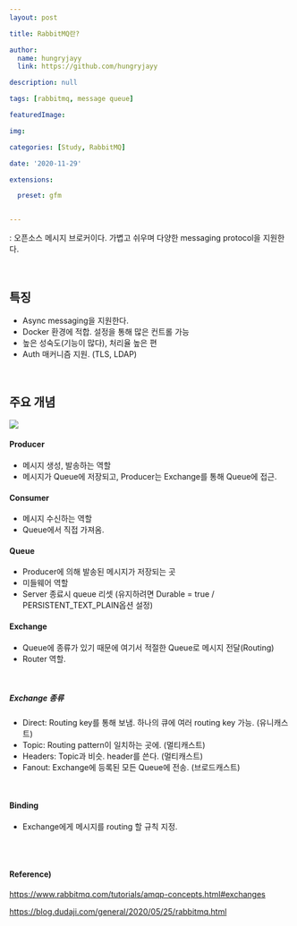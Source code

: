 ```yaml
---
layout: post

title: RabbitMQ란?

author: 
  name: hungryjayy
  link: https://github.com/hungryjayy

description: null

tags: [rabbitmq, message queue]

featuredImage: 

img: 

categories: [Study, RabbitMQ]

date: '2020-11-29'

extensions:

  preset: gfm


---
```


: 오픈소스 메시지 브로커이다. 가볍고 쉬우며 다양한 messaging protocol을 지원한다.

<br>

## 특징
* Async messaging을 지원한다.
* Docker 환경에 적합. 설정을 통해 많은 컨트롤 가능
* 높은 성숙도(기능이 많다), 처리율 높은 편
* Auth 매커니즘 지원. (TLS, LDAP)

<br>

## 주요 개념
<img src = "https://hungryjayy.github.io/assets/img/RabbitMQ/rabbitMQ.png">

#### Producer
- 메시지 생성, 발송하는 역할
- 메시지가 Queue에 저장되고, Producer는 Exchange를 통해 Queue에 접근.<br>

#### Consumer
- 메시지 수신하는 역할
- Queue에서 직접 가져옴.<br>

#### Queue
- Producer에 의해 발송된 메시지가 저장되는 곳
- 미들웨어 역할
- Server 종료시 queue 리셋 (유지하려면 Durable = true / PERSISTENT_TEXT_PLAIN옵션 설정)<br>

#### Exchange
- Queue에 종류가 있기 때문에 여기서 적절한 Queue로 메시지 전달(Routing)
- Router 역할.<br>


<br>

##### Exchange 종류

 * Direct: Routing key를 통해 보냄. 하나의 큐에 여러 routing key 가능. (유니캐스트)
 * Topic: Routing pattern이 일치하는 곳에. (멀티캐스트)
 * Headers: Topic과 비슷. header를 쓴다. (멀티캐스트)
 * Fanout: Exchange에 등록된 모든 Queue에 전송. (브로드캐스트)

<br>

#### Binding
- Exchange에게 메시지를 routing 할 규칙 지정.

<br><br>

#### Reference)

https://www.rabbitmq.com/tutorials/amqp-concepts.html#exchanges

https://blog.dudaji.com/general/2020/05/25/rabbitmq.html